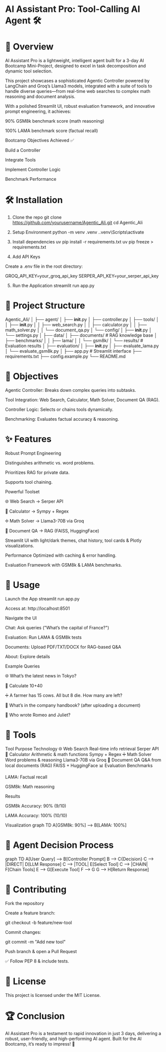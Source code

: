 # AI Assistant Pro: Tool-Calling AI Agent 🛠️
# 📖 Overview

AI Assistant Pro is a lightweight, intelligent agent built for a 3-day AI Bootcamp Mini-Project, designed to excel in task decomposition and dynamic tool selection.

This project showcases a sophisticated Agentic Controller powered by LangChain and Groq’s Llama3 models, integrated with a suite of tools to handle diverse queries—from real-time web searches to complex math reasoning and document analysis.

With a polished Streamlit UI, robust evaluation framework, and innovative prompt engineering, it achieves:

90% GSM8k benchmark score (math reasoning)

100% LAMA benchmark score (factual recall)

Bootcamp Objectives Achieved ✅

Build a Controller

Integrate Tools

Implement Controller Logic

Benchmark Performance

# 🛠️ Installation
1. Clone the repo
git clone https://github.com/yourusername/Agentic_AIi.git
cd Agentic_AIi

2. Setup Environment
python -m venv .venv
.\.venv\Scripts\activate

3. Install dependencies
uv pip install -r requirements.txt
uv pip freeze > requirements.txt

4. Add API Keys

Create a .env file in the root directory:

GROQ_API_KEY=your_groq_api_key
SERPER_API_KEY=your_serper_api_key

5. Run the Application
streamlit run app.py

# 📂 Project Structure
Agentic_AIi/
│
├── agent/
│   ├── __init__.py
│   ├── controller.py
│   ├── tools/
│   │   ├── __init__.py
│   │   ├── web_search.py
│   │   ├── calculator.py
│   │   ├── math_solver.py
│   │   └── document_qa.py
│   └── config/
│       ├── __init__.py
│       └── settings.py
│
├── data/
│   ├── documents/          # RAG knowledge base
│   ├── benchmarks/
│   │   ├── lama/
│   │   └── gsm8k/
│   └── results/            # Evaluation results
│
├── evaluation/
│   ├── __init__.py
│   ├── evaluate_lama.py
│   └── evaluate_gsm8k.py
│
├── app.py                  # Streamlit interface
├── requirements.txt
├── config.example.py
└── README.md

# 🎯 Objectives

Agentic Controller: Breaks down complex queries into subtasks.

Tool Integration: Web Search, Calculator, Math Solver, Document QA (RAG).

Controller Logic: Selects or chains tools dynamically.

Benchmarking: Evaluates factual accuracy & reasoning.

# ✨ Features

Robust Prompt Engineering

Distinguishes arithmetic vs. word problems.

Prioritizes RAG for private data.

Supports tool chaining.

Powerful Toolset

🌐 Web Search → Serper API

🧮 Calculator → Sympy + Regex

➗ Math Solver → Llama3-70B via Groq

📄 Document QA → RAG (FAISS, HuggingFace)

Streamlit UI with light/dark themes, chat history, tool cards & Plotly visualizations.

Performance Optimized with caching & error handling.

Evaluation Framework with GSM8k & LAMA benchmarks.

# 🚀 Usage
Launch the App
streamlit run app.py


Access at: http://localhost:8501

Navigate the UI

Chat: Ask queries ("What’s the capital of France?")

Evaluation: Run LAMA & GSM8k tests

Documents: Upload PDF/TXT/DOCX for RAG-based Q&A

About: Explore details

Example Queries

🌐 What’s the latest news in Tokyo?

🧮 Calculate 10+40

➗ A farmer has 15 cows. All but 8 die. How many are left?

📄 What’s in the company handbook? (after uploading a document)

🤖 Who wrote Romeo and Juliet?

# 🔧 Tools
Tool	Purpose	Technology
🌐 Web Search	Real-time info retrieval	Serper API
🧮 Calculator	Arithmetic & math functions	Sympy + Regex
➗ Math Solver	Word problems & reasoning	Llama3-70B via Groq
📄 Document QA	Q&A from local documents (RAG)	FAISS + HuggingFace
📊 Evaluation
Benchmarks

LAMA: Factual recall

GSM8k: Math reasoning

Results

GSM8k Accuracy: 90% (9/10)

LAMA Accuracy: 100% (10/10)

Visualization
graph TD
    A[GSM8k: 90%] --> B[LAMA: 100%]

# 🧠 Agent Decision Process
graph TD
    A[User Query] --> B[Controller Prompt]
    B --> C{Decision}
    C --> |DIRECT| D[LLM Response]
    C --> |TOOL| E[Select Tool]
    C --> |CHAIN| F[Chain Tools]
    E --> G[Execute Tool]
    F --> G
    G --> H[Return Response]

# 🤝 Contributing

Fork the repository

Create a feature branch:

git checkout -b feature/new-tool


Commit changes:

git commit -m "Add new tool"


Push branch & open a Pull Request

✅ Follow PEP 8 & include tests.

# 📜 License

This project is licensed under the MIT License.

# 🏆 Conclusion

AI Assistant Pro is a testament to rapid innovation in just 3 days, delivering a robust, user-friendly, and high-performing AI agent. Built for the AI Bootcamp, it’s ready to impress! 🚀
